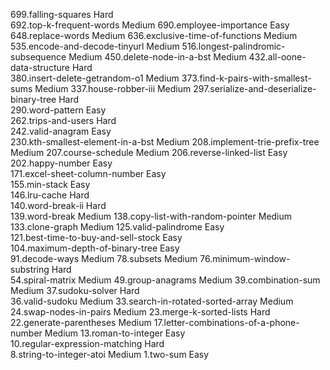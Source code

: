 699.falling-squares                                              Hard  
692.top-k-frequent-words                                         Medium
690.employee-importance                                          Easy  
648.replace-words                                                Medium
636.exclusive-time-of-functions                                  Medium
535.encode-and-decode-tinyurl                                    Medium
516.longest-palindromic-subsequence                              Medium
450.delete-node-in-a-bst                                         Medium
432.all-oone-data-structure                                      Hard  
380.insert-delete-getrandom-o1                                   Medium
373.find-k-pairs-with-smallest-sums                              Medium
337.house-robber-iii                                             Medium
297.serialize-and-deserialize-binary-tree                        Hard  
290.word-pattern                                                 Easy  
262.trips-and-users                                              Hard  
242.valid-anagram                                                Easy  
230.kth-smallest-element-in-a-bst                                Medium
208.implement-trie-prefix-tree                                   Medium
207.course-schedule                                              Medium
206.reverse-linked-list                                          Easy  
202.happy-number                                                 Easy  
171.excel-sheet-column-number                                    Easy  
155.min-stack                                                    Easy  
146.lru-cache                                                    Hard  
140.word-break-ii                                                Hard  
139.word-break                                                   Medium
138.copy-list-with-random-pointer                                Medium
133.clone-graph                                                  Medium
125.valid-palindrome                                             Easy  
121.best-time-to-buy-and-sell-stock                              Easy  
104.maximum-depth-of-binary-tree                                 Easy  
 91.decode-ways                                                  Medium
 78.subsets                                                      Medium
 76.minimum-window-substring                                     Hard  
 54.spiral-matrix                                                Medium
 49.group-anagrams                                               Medium
 39.combination-sum                                              Medium
 37.sudoku-solver                                                Hard  
 36.valid-sudoku                                                 Medium
 33.search-in-rotated-sorted-array                               Medium
 24.swap-nodes-in-pairs                                          Medium
 23.merge-k-sorted-lists                                         Hard  
 22.generate-parentheses                                         Medium
 17.letter-combinations-of-a-phone-number                        Medium
 13.roman-to-integer                                             Easy  
 10.regular-expression-matching                                  Hard  
  8.string-to-integer-atoi                                       Medium
  1.two-sum                                                      Easy  
